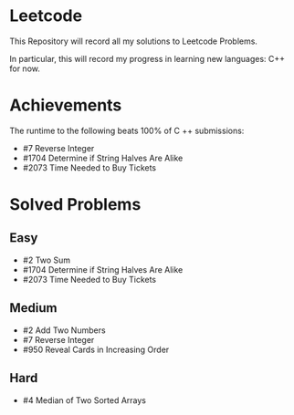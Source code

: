 # Leetcode
This Repository will record all my solutions to Leetcode Problems.

In particular, this will record my progress in learning new languages: C++ for now.

# Achievements

The runtime to the following beats 100% of C ++ submissions:

- \#7 Reverse Integer
- \#1704 Determine if String Halves Are Alike
- \#2073 Time Needed to Buy Tickets

# Solved Problems

## Easy

- \#2 Two Sum
- \#1704 Determine if String Halves Are Alike
- \#2073 Time Needed to Buy Tickets

## Medium

- \#2 Add Two Numbers
- \#7 Reverse Integer
- \#950 Reveal Cards in Increasing Order

## Hard

- \#4 Median of Two Sorted Arrays

